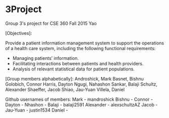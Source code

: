 ﻿# 3Project
Group 3's project for CSE 360 Fall 2015 Yao

[Objectives]:

Provide a patient information management
system to support the operations of a health
care system, including the following functional
requirements:

- Managing patients’ information.
- Facilitating interactions between patients and health
providers.
- Analysis of relevant statistical data for patient
populations.

[Group members alphabetically]:
Androshick, Mark
Basnet, Bishnu
Golobich, Connor
Harris, Dayton
Ngugi, Nahashon
Sankar, Balaji
Schultz, Alexander
Shaeffer, Jacob
Shiao, Jau-Yuan
Villela, Daniel

Github usernames of members:
Mark - mandroshick
Bishnu - 
Connor - 
Dayton - 
Nhashon - 
Balaji - balaji2591
Alexander - alexschultzAZ
Jacob - 
Jau-Yuan - justin1534
Daniel - 
